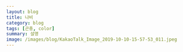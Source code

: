 ```yaml
---
layout: blog
title: 나비
category: blog
tags: [곤충, color]  
summary: 설명
image: /images/blog/KakaoTalk_Image_2019-10-10-15-57-53_011.jpeg
---
```

